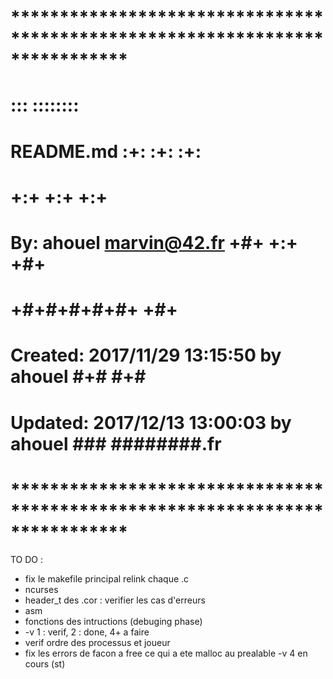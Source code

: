 # **************************************************************************** #
#                                                                              #
#                                                         :::      ::::::::    #
#    README.md                                          :+:      :+:    :+:    #
#                                                     +:+ +:+         +:+      #
#    By: ahouel <marvin@42.fr>                      +#+  +:+       +#+         #
#                                                 +#+#+#+#+#+   +#+            #
#    Created: 2017/11/29 13:15:50 by ahouel            #+#    #+#              #
#    Updated: 2017/12/13 13:00:03 by ahouel           ###   ########.fr        #
#                                                                              #
# **************************************************************************** #

TO DO :

- fix le makefile principal relink chaque .c
- ncurses
- header_t des .cor : verifier les cas d'erreurs
- asm
- fonctions des intructions (debuging phase)
- -v 1 : verif, 2 : done, 4+ a faire
- verif ordre des processus et joueur
- fix les errors de facon a free ce qui a ete malloc au prealable
-v 4 en cours (st)
